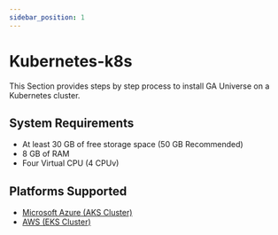 ```yaml
---
sidebar_position: 1
---
```


# Kubernetes-k8s

This Section provides steps by step process to install GA Universe on a Kubernetes cluster.

## System Requirements
- At least 30 GB of free storage space (50 GB Recommended)
- 8 GB of RAM
- Four Virtual CPU (4 CPUv)

## Platforms Supported
- [Microsoft Azure (AKS Cluster)](./Microsoft-Azure-AKS-Cluster)
- [AWS (EKS Cluster)](./AWS-EKS-Cluster)
